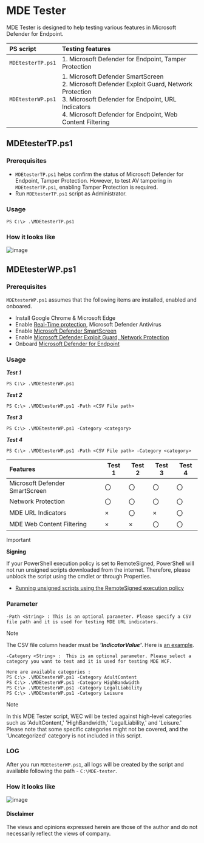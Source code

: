 # MDE Tester

MDE Tester is designed to help testing various features in Microsoft Defender for Endpoint. 

|  PS script   | Testing features |
|:-------------|:-----------------|
|`MDEtesterTP.ps1` | 1. Microsoft Defender for Endpoint, Tamper Protection |
|`MDEtesterWP.ps1` | 1. Microsoft Defender SmartScreen <br> 2. Microsoft Defender Exploit Guard, Network Protection <br> 3. Microsoft Defender for Endpoint, URL Indicators <br> 4. Microsoft Defender for Endpoint, Web Content Filtering |

## MDEtesterTP.ps1
### Prerequisites
-  `MDEtesterTP.ps1` helps confirm the status of Microsoft Defender for Endpoint, Tamper Protection. 
 However, to test AV tampering in `MDEtesterTP.ps1`, enabling Tamper Protection is required.
- Run  `MDEtesterTP.ps1` script as Administrator.

### Usage

```
PS C:\> .\MDEtesterTP.ps1 
```

### How it looks like
![image](https://github.com/LearningKijo/MDEtester/assets/120234772/a1f663e0-09fe-4fd1-a409-d76cece7c1a1)

## MDEtesterWP.ps1
### Prerequisites

`MDEtesterWP.ps1` assumes that the following items are installed, enabled and onboared.
- Install Google Chrome & Microsoft Edge
- Enable [Real-Time protection](https://learn.microsoft.com/en-us/microsoft-365/security/defender-endpoint/configure-microsoft-defender-antivirus-features?view=o365-worldwide), Microsoft Defender Antivirus
- Enable [Microsoft Defender SmartScreen](https://learn.microsoft.com/en-us/windows/security/operating-system-security/virus-and-threat-protection/microsoft-defender-smartscreen/)
- Enable [Microsoft Defender Exploit Guard, Network Protection](https://learn.microsoft.com/en-us/microsoft-365/security/defender-endpoint/network-protection?view=o365-worldwide)
- Onboard [Microsoft Defender for Endpoint](https://learn.microsoft.com/en-us/microsoft-365/security/defender-endpoint/microsoft-defender-endpoint?view=o365-worldwide) 

### Usage

***Test 1***
```
PS C:\> .\MDEtesterWP.ps1 
```
***Test 2***
```
PS C:\> .\MDEtesterWP.ps1 -Path <CSV File path>
```
***Test 3***
```
PS C:\> .\MDEtesterWP.ps1 -Category <category>
```
***Test 4***
```
PS C:\> .\MDEtesterWP.ps1 -Path <CSV File path> -Category <category>
```

|    Features  | Test 1 | Test 2 | Test 3 | Test 4 |
|:-----|--------|--------|-------|--------|
|  Microsoft Defender SmartScreen  | 〇 | 〇 | 〇 | 〇 |
|  Network Protection                       | 〇 | 〇 | 〇 | 〇 |
|  MDE URL Indicators                       | × | 〇 | × | 〇 |
|  MDE Web Content Filtering           | × | × | 〇 | 〇 |

> [!Important]
> **Signing**
> 
> If your PowerShell execution policy is set to RemoteSigned, PowerShell will not run unsigned scripts downloaded from the internet. Therefore, please unblock the script using the cmdlet or through Properties. <br>
> - [Running unsigned scripts using the RemoteSigned execution policy](https://learn.microsoft.com/en-us/powershell/module/microsoft.powershell.core/about/about_signing?view=powershell-7.4#running-unsigned-scripts-using-the-remotesigned-execution-policy)
### Parameter
```
-Path <String> : This is an optional parameter. Please specify a CSV file path and it is used for testing MDE URL indicators.
```
> [!Note]
> The CSV file column header must be ***'IndicatorValue'***. Here is [an example](https://github.com/LearningKijo/MDEtester/blob/main/Tools/Sample.csv).

```
-Category <String> :  This is an optional parameter. Please select a category you want to test and it is used for testing MDE WCF.

Here are available categories :
PS C:\> .\MDEtesterWP.ps1 -Category AdultContent
PS C:\> .\MDEtesterWP.ps1 -Category HighBandwidth
PS C:\> .\MDEtesterWP.ps1 -Category LegalLiability
PS C:\> .\MDEtesterWP.ps1 -Category Leisure
```
> [!Note] 
> In this MDE Tester script, WEC will be tested against high-level categories such as 'AdultContent,' 'HighBandwidth,' 'LegalLiability,' and 'Leisure.' Please note that some specific categories might not be covered, and the 'Uncategorized' category is not included in this script.

### LOG
After you run `MDEtesterWP.ps1`, all logs will be created by the script and available following the path - `C:\MDE-tester`.

### How it looks like
![image](https://github.com/LearningKijo/MDEtester/assets/120234772/34deb2dd-8a9a-48e4-a2eb-dd52cf8ee57c)

#### Disclaimer
The views and opinions expressed herein are those of the author and do not necessarily reflect the views of company.
